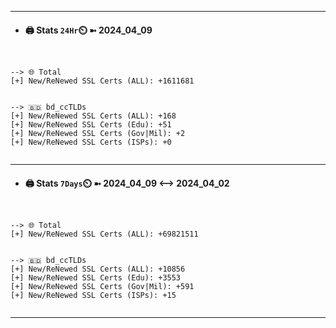 

---
- #### 🖨️ **Stats** `24Hr`⏲️ ➼ 2024_04_09
```console


--> 🌐 Total
[+] New/ReNewed SSL Certs (ALL): +1611681


--> 🇧🇩 bd_ccTLDs
[+] New/ReNewed SSL Certs (ALL): +168
[+] New/ReNewed SSL Certs (Edu): +51
[+] New/ReNewed SSL Certs (Gov|Mil): +2
[+] New/ReNewed SSL Certs (ISPs): +0


```

---
- #### 🖨️ **Stats** `7Days`⏲️ ➼ 2024_04_09 <--> 2024_04_02
```console


--> 🌐 Total
[+] New/ReNewed SSL Certs (ALL): +69821511


--> 🇧🇩 bd_ccTLDs
[+] New/ReNewed SSL Certs (ALL): +10856
[+] New/ReNewed SSL Certs (Edu): +3553
[+] New/ReNewed SSL Certs (Gov|Mil): +591
[+] New/ReNewed SSL Certs (ISPs): +15


```

---


